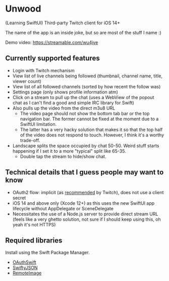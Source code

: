 # Unwood
(Learning SwiftUI) Third-party Twitch client for iOS 14+

The name of the app is an inside joke, but so are most of the stuff I name :)

Demo video: https://streamable.com/wu4jye

## Currently supported features
- Login with Twitch mechanism
- View list of live channels being followed (thumbnail, channel name, title, viewer count)
- View list of all followed channels (sorted by how recent the follow was)
- Settings page (only shows profile information atm)
- Click on a stream to pull up the chat (uses a WebView of the popout chat as I can't find a good and simple IRC library for Swift)
- Also pulls up the video from the direct m3u8 URL
  - The video page should not show the bottom tab bar or the top navigation bar. The former cannot be fixed at the moment due to a SwiftUI limitation.
  - The latter has a very hacky solution that makes it so that the top half of the video does not respond to touch. However, I think it's a worthy trade-off.
- Landscape splits the space occupied by chat 50-50. Weird stuff starts happening if I set it to a more "typical" split like 65-35. 
  - Double tap the stream to hide/show chat.

## Technical details that I guess people may want to know ##
- OAuth2 flow: implicit (as [recommended](https://dev.twitch.tv/docs/authentication#getting-tokens) by Twitch), does not use a client secret
- iOS 14 and above only (Xcode 12+) as this uses the new SwiftUI app lifecycle without AppDelegate or SceneDelegate
- Necessitates the use of a Node.js server to provide direct stream URL (feels like a very ghetto solution, not sure if I should keep using this, oh yeah it's not HTTPS)

## Required libraries ##
Install using the Swift Package Manager.
- [OAuthSwift](https://github.com/OAuthSwift/OAuthSwift)
- [SwiftyJSON](https://github.com/SwiftyJSON/SwiftyJSON)
- [RemoteImage](https://github.com/crelies/RemoteImage)
